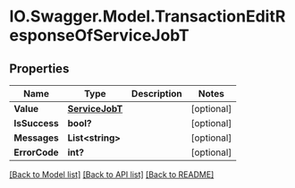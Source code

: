 # IO.Swagger.Model.TransactionEditResponseOfServiceJobT
## Properties

Name | Type | Description | Notes
------------ | ------------- | ------------- | -------------
**Value** | [**ServiceJobT**](ServiceJobT.md) |  | [optional] 
**IsSuccess** | **bool?** |  | [optional] 
**Messages** | **List&lt;string&gt;** |  | [optional] 
**ErrorCode** | **int?** |  | [optional] 

[[Back to Model list]](../README.md#documentation-for-models) [[Back to API list]](../README.md#documentation-for-api-endpoints) [[Back to README]](../README.md)

